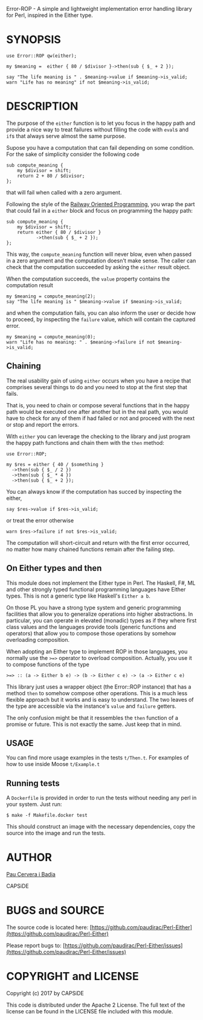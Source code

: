 Error-ROP - A simple and lightweight implementation error handling library for Perl,
inspired in the Either type.

# SYNOPSIS

    use Error::ROP qw(either);

    my $meaning =  either { 80 / $divisor }->then(sub { $_ + 2 });

    say "The life meaning is " . $meaning->value if $meaning->is_valid;
    warn "Life has no meaning" if not $meaning->is_valid;

# DESCRIPTION

The purpose of the `either` function is to let you focus in the happy path
and provide a nice way to treat failures without filling the code
with `eval`s and `if`s that always serve almost the same purpose.

Supose you have a computation that can fail depending on some condition.
For the sake of simplicity consider the following code

    sub compute_meaning {
        my $divisor = shift;
        return 2 + 80 / $divisor;
    };

that will fail when called with a zero argument.

Following the style of the [Railway Oriented Programming](https://fsharpforfunandprofit.com/rop/), you wrap the part
that could fail in a `either` block and focus on programming the happy
path:

    sub compute_meaning {
        my $divisor = shift;
        return either { 80 / $divisor }
               ->then(sub { $_ + 2 });
    };

This way, the `compute_meaning` function will never blow, even when
passed in a zero argument and the computation doesn't make sense. The caller
can check that the computation succeeded by asking the `either` result
object.

When the computation succeeds, the `value` property contains
the computation result

    my $meaning = compute_meaning(2);
    say "The life meaning is " $meaning->value if $meaning->is_valid;

and when the computation fails, you can also inform the user or decide how to
proceed, by inspecting the `failure` value, which will contain the captured
error.

    my $meaning = compute_meaning(0);
    warn "Life has no meaning: " . $meaning->failure if not $meaning->is_valid;

## Chaining

The real usability gain of using `either` occurs when you have a recipe
that comprises several things to do and you need to stop at the first step
that fails.

That is, you need to chain or compose several functions that
in the happy path would be executed one after another but in the real path, you
would have to check for any of them if had failed or not and proceed with
the next or stop and report the errors.

With `either` you can leverage the checking to the library and just program
the happy path functions and chain them with the `then` method:

    use Error::ROP;

    my $res = either { 40 / $something }
      ->then(sub { $_ / 2 })
      ->then(sub { $_ * 4 })
      ->then(sub { $_ + 2 });

You can always know if the computation has succed by inspecting the either,

    say $res->value if $res->is_valid;

or treat the error otherwise

    warn $res->failure if not $res->is_valid;

The computation will short-circuit and return with the first error occurred,
no matter how many chained functions remain after the failing step.

## On Either types and then

This module does not implement the Either type in Perl. The Haskell, F#, ML and
other strongly typed functional programming languages have Either types. This
is not a generic type like Haskell's `Either a b`.

On those PL you have a strong type system and generic programming facilities that
allow you to generalize operations into higher abstractions. In particular, you
can operate in elevated (monadic) types as if they where first class values and the
languages provide tools (generic functions and operators) that allow you to
compose those operations by somehow overloading composition.

When adopting an Either type to implement ROP in those languages, you normally use
the ` >=> ` operator to overload composition. Actually, you use it to compose
functions of the type

    >=> :: (a -> Either b e) -> (b -> Either c e) -> (a -> Either c e)

This library just uses a wrapper object (the Error::ROP instance) that has a method `then` to somehow
compose other operations. This is a much less flexible approach but it works and is easy to understand.
The two leaves of the type are accessible via the instance's `value` and `failure` getters.

The only confusion might be that it ressembles the `then` function of a promise or future. This is not
exactly the same. Just keep that in mind.

## USAGE

You can find more usage examples in the tests `t/Then.t`. For examples of
how to use inside Moose `t/Example.t`

## Running tests

A `Dockerfile` is provided in order to run the tests without needing
any perl in your system. Just run:

    $ make -f Makefile.docker test

This should construct an image with the necessary dependencies, copy
the source into the image and run the tests.

# AUTHOR

[Pau Cervera i Badia](https://metacpan.org/pod/pau.cervera@capside.com)

CAPSiDE

# BUGS and SOURCE

The source code is located here: [https://github.com/paudirac/Perl-Either](https://github.com/paudirac/Perl-Either)

Please report bugs to: [https://github.com/paudirac/Perl-Either/issues](https://github.com/paudirac/Perl-Either/issues)

# COPYRIGHT and LICENSE

Copyright (c) 2017 by CAPSiDE

This code is distributed under the Apache 2 License. The full text of the license can be found in the LICENSE file included with this module.
